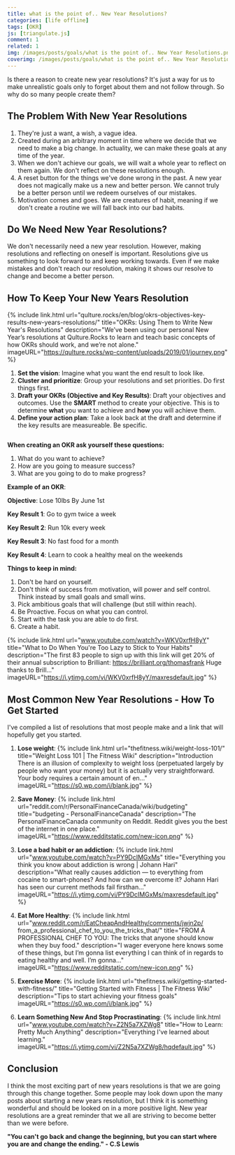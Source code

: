 ```yaml
---
title: what is the point of.. New Year Resolutions?
categories: [life offline]
tags: [OKR]
js: [triangulate.js]
comment: 1
related: 1
img: /images/posts/goals/what is the point of.. New Year Resolutions.png
coverimg: /images/posts/goals/what is the point of.. New Year Resolutions.png
---
```



Is there a reason to create new year resolutions? It's just a way for us to make unrealistic goals only to forget about them and not follow through. So why do so many people create them?

## The Problem With New Year Resolutions

1. They're just a want, a wish, a vague idea.
2. Created during an arbitrary moment in time where we decide that we need to make a big change. In actuality, we can make these goals at any time of the year.
3. When we don't achieve our goals, we will wait a whole year to reflect on them again. We don't reflect on these resolutions enough. 
4. A reset button for the things we've done wrong in the past. A new year does not magically make us a new and better person. We cannot truly be a better person until we redeem ourselves of our mistakes.
5. Motivation comes and goes. We are creatures of habit, meaning if we don't create a routine we will fall back into our bad habits.


## Do We Need New Year Resolutions?

We don't necessarily need a new year resolution. However, making resolutions and reflecting on oneself is important. Resolutions give us something to look forward to and keep working towards. Even if we make mistakes and don't reach our resolution, making it shows our resolve to change and become a better person.

## How To Keep Your New Years Resolution

{% 
include link.html 
url="qulture.rocks/en/blog/okrs-objectives-key-results-new-years-resolutions/" 
title="OKRs: Using Them to Write New Year's Resolutions"
description="We’ve been using our personal New Year’s resolutions at Qulture.Rocks to learn and teach basic concepts of how OKRs should work, and we’re not alone." 
imageURL="https://qulture.rocks/wp-content/uploads/2019/01/journey.png" 
%}

1. **Set the vision**: Imagine what you want the end result to look like.
2. **Cluster and prioritize**: Group your resolutions and set priorities. Do first things first.
3. **Draft your OKRs (Objective and Key Results)**: Draft your objectives and outcomes. Use the **SMART** method to create your objective. This is to determine **what** you want to achieve and **how** you will achieve them.
4. **Define your action plan**: Take a look back at the draft and determine if the key results are measureable. Be specific. 

<img class="lazy" data-src="../images/posts/goals/SMART_Goals.png" width="70%"/>

**When creating an OKR ask yourself these questions:**
1. What do you want to achieve?
2. How are you going to measure success?
3. What are you going to do to make progress?

**Example of an OKR**:

**Objective**:
Lose 10lbs By June 1st

**Key Result 1**:
Go to gym twice a week

**Key Result 2**:
Run 10k every week

**Key Result 3**:
No fast food for a month

**Key Result 4**:
Learn to cook a healthy meal on the weekends

**Things to keep in mind:**

1. Don't be hard on yourself.
2. Don't think of success from motivation, will power and self control. Think instead by small goals and small wins.
3. Pick ambitious goals that will challenge (but still within reach).
4. Be Proactive. Focus on what you can control.
5. Start with the task you are able to do first.
6. Create a habit.

{% 
include link.html 
url="www.youtube.com/watch?v=WKV0xrfH8yY" 
title="What to Do When You're Too Lazy to Stick to Your Habits"
description="The first 83 people to sign up with this link will get 20% of their annual subscription to Brilliant: https://brilliant.org/thomasfrank Huge thanks to Brill..." 
imageURL="https://i.ytimg.com/vi/WKV0xrfH8yY/maxresdefault.jpg" 
%}

## **Most Common New Year Resolutions - How To Get Started**
I've compiled a list of resolutions that most people make and a link that will hopefully get you started.

1. **Lose weight**:
{% 
include link.html 
url="thefitness.wiki/weight-loss-101/" 
title="Weight Loss 101 | The Fitness Wiki"
description="Introduction There is an illusion of complexity to weight loss (perpetuated largely by people who want your money) but it is actually very straightforward. Your body requires a certain amount of en…" 
imageURL="https://s0.wp.com/i/blank.jpg" 
%}

2. **Save Money**:
{% 
include link.html 
url="reddit.com/r/PersonalFinanceCanada/wiki/budgeting" 
title="budgeting - PersonalFinanceCanada"
description="The PersonalFinanceCanada community on Reddit. Reddit gives you the best of the internet in one place." 
imageURL="https://www.redditstatic.com/new-icon.png" 
%}

3. **Lose a bad habit or an addiction**:
{% 
include link.html 
url="www.youtube.com/watch?v=PY9DcIMGxMs" 
title="Everything you think you know about addiction is wrong | Johann Hari"
description="What really causes addiction — to everything from cocaine to smart-phones? And how can we overcome it? Johann Hari has seen our current methods fail firsthan..." 
imageURL="https://i.ytimg.com/vi/PY9DcIMGxMs/maxresdefault.jpg" 
%}

4. **Eat More Healthy**:
{% 
include link.html 
url="www.reddit.com/r/EatCheapAndHealthy/comments/jwjn2p/ from_a_professional_chef_to_you_the_tricks_that/" 
title="FROM A PROFESSIONAL CHEF TO YOU: The tricks that anyone should know when they buy food."
description="I wager everyone here knows some of these things, but I’m gonna list everything I can think of in regards to eating healthy and well. I’m gonna..." 
imageURL="https://www.redditstatic.com/new-icon.png" 
%}

5. **Exercise More**:
{% 
include link.html 
url="thefitness.wiki/getting-started-with-fitness/" 
title="Getting Started with Fitness | The Fitness Wiki"
description="Tips to start achieving your fitness goals" 
imageURL="https://s0.wp.com/i/blank.jpg" 
%}

6. **Learn Something New And Stop Procrastinating**:
{% 
include link.html 
url="www.youtube.com/watch?v=Z2N5a7XZWg8" 
title="How to Learn: Pretty Much Anything"
description="Everything I've learned about learning." 
imageURL="https://i.ytimg.com/vi/Z2N5a7XZWg8/hqdefault.jpg" 
%}

## Conclusion

I think the most exciting part of new years resolutions is that we are going through this change together. Some people may look down upon the many posts about starting a new years resolution, but I think it is something wonderful and should be looked on in a more positive light. New year resolutions are a great reminder that we all are striving to become better than we were before.

**"You can't go back and change the beginning, but you can start where you are and change the ending." - C.S Lewis**